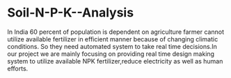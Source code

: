 # Soil-N-P-K--Analysis

In India 60 percent of population is dependent on agriculture farmer cannot
utilize available fertilizer in efficient manner because of changing climatic conditions.
So they need automated system to take real time decisions.In our project
we are mainly focusing on providing real time design making system to utilize
available NPK fertilizer,reduce electricity as well as human efforts.
